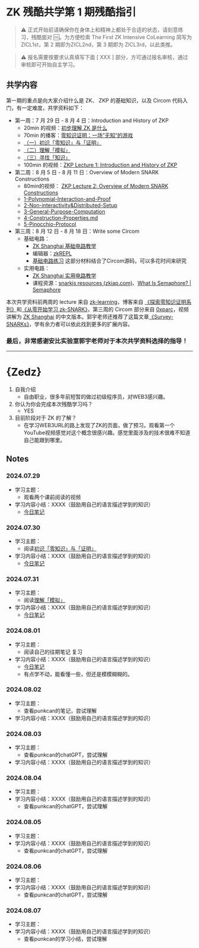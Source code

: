 # ZK 残酷共学第 1 期残酷指引

> ⚠️ 正式开始前请确保你在身体上和精神上都处于合适的状态，请刻意练习，残酷面对 🆒。为方便检索 The First ZK Intensive CoLearning 简写为 ZICL1st，第 2 期即为ZICL2nd，第 3 期即为 ZICL3rd，以此类推。

> ⚠️ 报名需要按要求认真填写下面 [ XXX ] 部分，方可通过报名审核，通过审核即可开始自主学习。

## 共学内容

第一期的重点是向大家介绍什么是 ZK、 ZKP 的基础知识，以及 Circom 代码入门，有一定难度，共学资料如下：

- 第一周：7 月 29 日 - 8 月 4 日：Introduction and History of ZKP
    - 20min 的视频：[初步理解 ZK 是什么](https://www.youtube.com/watch?v=fOGdb1CTu5c)
    - 70min 的播客：[零知识证明：一场”无知“的游戏](https://www.xiaoyuzhoufm.com/episode/6672a76bb6a8412729e0b103)
    - [（一）初识「零知识」与「证明」](https://learn.z2o-k7e.world/zkp-intro/1/zkp-back.html)
    - [（二）理解「模拟」](https://learn.z2o-k7e.world/zkp-intro/2/zkp-simu.html)
    - [（三）寻找「知识」](https://learn.z2o-k7e.world/zkp-intro/3/zkp-pok.html)
    - 100min 的视频：[ZKP Lecture 1: Introduction and History of ZKP](https://www.youtube.com/watch?v=uchjTIlPzFo)
- 第二周：8 月 5 日 - 8 月 11 日：Overview of Modern SNARK Constructions
    - 80min的视频： [ZKP Lecture 2: Overview of Modern SNARK Constructions](https://www.youtube.com/watch?v=bGEXYpt3sj0)
    - [1-Polynomial-Interaction-and-Proof](https://learn.z2o-k7e.world/zk-snarks/1-Polynomial-Interaction-and-Proof.html)
    - [2-Non-interactivity&Distributed-Setup](https://learn.z2o-k7e.world/zk-snarks/2-Non-interactivity&Distributed-Setup.html)
    - [3-General-Purpose-Computation](https://learn.z2o-k7e.world/zk-snarks/3-General-Purpose-Computation.html)
    - [4-Construction-Properties.md](https://learn.z2o-k7e.world/zk-snarks/4-Construction-Properties.html)
    - [5-Pinocchio-Protocol](https://learn.z2o-k7e.world/zk-snarks/5-Pinocchio-Protocol.html)
- 第三周：8 月 12 日 - 8 月 18 日：Write some Circom
    - 基础电路：
        - [ZK Shanghai 基础电路教学](https://www.youtube.com/watch?v=CTJ1JkYLiyw&ab_channel=SutuLabs)
        - 编辑器：[zkREPL](https://zkrepl.dev/)
        - [基础电路练习](https://github.com/wenjin1997/zkshanghai-workshop/blob/main/lecture2-homework.md) 这部分材料结合了Circom源码，可以多花时间来研究
    - 实用电路：
        - [ZK Shanghai 实用电路教学](https://www.youtube.com/watch?v=smJz5RdY0Nc)
        - 课程资源：[snarkjs resources (zkiap.com)](https://zkiap.com/snarkjs)、[What Is Semaphore? | Semaphore](https://docs.semaphore.pse.dev/)

本次共学资料前两周的 lecture 来自 [zk-learning](https://zk-learning.org/)，博客来自 [《探索零知识证明系列》](https://learn.z2o-k7e.world/zkp-intro/toc.html)和[《从零开始学习 zk-SNARK》](https://learn.z2o-k7e.world/zk-snarks/toc.html)，第三周的 Circom 部分来自 [0xparc](https://zkiap.com/)，视频讲解为 [ZK Shanghai](https://zkshanghai.xyz/) 的中文版本。郭宇老师还推荐了这篇文章[《Survey-SNARKs》](https://www.di.ens.fr/~nitulesc/files/Survey-SNARKs.pdf)，学有余力者可以依此找到更多的扩展内容。

### **最后，非常感谢安比实验室郭宇老师对于本次共学资料选择的指导！**

---

# {Zedz}
1. 自我介绍
    - 自由职业，很多年前短暂的做过初级程序员，对WEB3感兴趣。
2. 你认为你会完成本次残酷学习吗？
    - YES
3. 目前阶段对于 ZK 的了解？
    - 在学习WEB3URL的路上发现了ZK的页面，做了预习。观看第一个YouTube视频感觉对这个概念很感兴趣。感觉里面涉及的技术很难不知道自己能跟到哪里。

## Notes

<!-- Content_START -->

### 2024.07.29

- 学习主题：
    - 观看两个课前阅读的视频
- 学习内容小结：XXXX（鼓励用自己的语言描述学到的知识）
    - [今日笔记](https://gigantic-bandicoot-5c1.notion.site/8b22ca6e1a004b90af2e49283cf69a6b)

### 2024.07.30

- 学习主题：
    - 阅读[初识「零知识」与「证明」](https://learn.z2o-k7e.world/zkp-intro/1/zkp-back.html)
- 学习内容小结：XXXX（鼓励用自己的语言描述学到的知识）
    - [今日笔记](https://gigantic-bandicoot-5c1.notion.site/f5c57c7dfec349938b2e6a2c83e49469)

### 2024.07.31

- 学习主题：
    - 阅读[理解「模拟」](https://learn.z2o-k7e.world/zkp-intro/2/zkp-simu.html)
- 学习内容小结：XXXX（鼓励用自己的语言描述学到的知识）
    - [今日笔记](https://gigantic-bandicoot-5c1.notion.site/303559e9d8174e3b80e8bbf27e63e1dc)
 

### 2024.08.01

- 学习主题：
    - 阅读自己的往期笔记 复习
- 学习内容小结：XXXX（鼓励用自己的语言描述学到的知识）
    - [今日笔记](https://gigantic-bandicoot-5c1.notion.site/75e079442472414e92a97f120e02447d?pvs=4)
    - 有点学不动，能看懂一些，但还是模模糊糊的。

### 2024.08.02

- 学习主题：
    - 查看punkcan的笔记，尝试理解
- 学习内容小结：XXXX（鼓励用自己的语言描述学到的知识）


### 2024.08.03

- 学习主题：
    - 查看punkcan的chatGPT，尝试理解
- 学习内容小结：XXXX（鼓励用自己的语言描述学到的知识）


### 2024.08.04

- 学习主题：
- 学习内容小结：XXXX（鼓励用自己的语言描述学到的知识）
    - 查看punkcan的chatGPT，尝试理解

### 2024.08.05

- 学习主题：
- 学习内容小结：XXXX（鼓励用自己的语言描述学到的知识）
    - 查看punkcan的chatGPT，尝试理解

### 2024.08.06

- 学习主题：
- 学习内容小结：XXXX（鼓励用自己的语言描述学到的知识）
    - 查看punkcan的chatGPT，尝试理解

### 2024.08.07

- 学习主题：
- 学习内容小结：XXXX（鼓励用自己的语言描述学到的知识）
    - 查看punkcan的学习小结，尝试理解
<!-- Content_END -->
